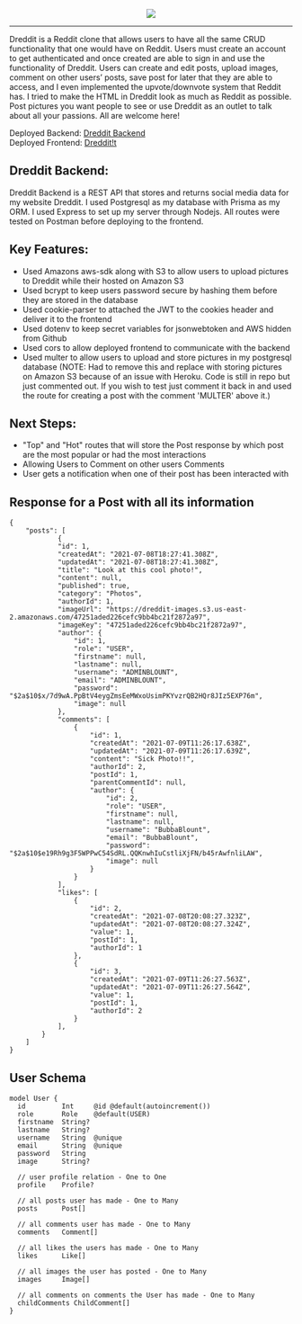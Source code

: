 <p align="center">
  <img src='https://user-images.githubusercontent.com/78124357/125202523-f53b7c00-e241-11eb-91e5-8af500b64e77.gif' />
</p>

---

Dreddit is a Reddit clone that allows users to have all the same CRUD functionality that one would have on Reddit. Users must create an account to get authenticated and once created are able to sign in and use the functionality of Dreddit. Users can create and edit posts, upload images, comment on other users’ posts, save post for later that they are able to access, and I even implemented the upvote/downvote system that Reddit has. I tried to make the HTML in Dreddit look as much as Reddit as possible. Post pictures you want people to see or use Dreddit as an outlet to talk about all your passions. All are welcome here!

Deployed Backend: <a href="https://boiling-shelf-57510.herokuapp.com/">Dreddit Backend</a> <br />
Deployed Frontend: <a href="https://master.dvzb15cl8s3db.amplifyapp.com/">Dreddit!t</a>

## Dreddit Backend:
Dreddit Backend is a REST API that stores and returns social media data for my website Dreddit. I used Postgresql as my database with Prisma as my ORM. I used Express to set up my server through Nodejs. All routes were tested on Postman before deploying to the frontend.

## Key Features:
- Used Amazons aws-sdk along with S3 to allow users to upload pictures to Dreddit while their hosted on Amazon S3 
- Used bcrypt to keep users password secure by hashing them before they are stored in the database
- Used cookie-parser to attached the JWT to the cookies header and deliver it to the frontend
- Used dotenv to keep secret variables for jsonwebtoken and AWS hidden from Github 
- Used cors to allow deployed frontend to communicate with the backend
- Used multer to allow users to upload and store pictures in my postgresql database (NOTE: Had to remove this and replace with storing pictures on Amazon S3 because of an issue with Heroku. Code is still in repo but just commented out. If you wish to test just comment it back in and used the route for creating a post with the comment 'MULTER' above it.) 

## Next Steps:
- "Top" and "Hot" routes that will store the Post response by which post are the most popular or had the most interactions
- Allowing Users to Comment on other users Comments
- User gets a notification when one of their post has been interacted with

## Response for a Post with all its information
```
{
    "posts": [
            {
            "id": 1,
            "createdAt": "2021-07-08T18:27:41.308Z",
            "updatedAt": "2021-07-08T18:27:41.308Z",
            "title": "Look at this cool photo!",
            "content": null,
            "published": true,
            "category": "Photos",
            "authorId": 1,
            "imageUrl": "https://dreddit-images.s3.us-east-2.amazonaws.com/47251aded226cefc9bb4bc21f2872a97",
            "imageKey": "47251aded226cefc9bb4bc21f2872a97",
            "author": {
                "id": 1,
                "role": "USER",
                "firstname": null,
                "lastname": null,
                "username": "ADMINBLOUNT",
                "email": "ADMINBLOUNT",
                "password": "$2a$10$x/7d9wA.PpBtV4eygZmsEeMWxoUsimPKYvzrQB2HQr8JIz5EXP76m",
                "image": null
            },
            "comments": [
                {
                    "id": 1,
                    "createdAt": "2021-07-09T11:26:17.638Z",
                    "updatedAt": "2021-07-09T11:26:17.639Z",
                    "content": "Sick Photo!!",
                    "authorId": 2,
                    "postId": 1,
                    "parentCommentId": null,
                    "author": {
                        "id": 2,
                        "role": "USER",
                        "firstname": null,
                        "lastname": null,
                        "username": "BubbaBlount",
                        "email": "BubbaBlount",
                        "password": "$2a$10$e19Rh9g3F5WPPwC54SdRL.QQKnwhIuCstliXjFN/b45rAwfnliLAW",
                        "image": null
                    }
                }
            ],
            "likes": [
                {
                    "id": 2,
                    "createdAt": "2021-07-08T20:08:27.323Z",
                    "updatedAt": "2021-07-08T20:08:27.324Z",
                    "value": 1,
                    "postId": 1,
                    "authorId": 1
                },
                {
                    "id": 3,
                    "createdAt": "2021-07-09T11:26:27.563Z",
                    "updatedAt": "2021-07-09T11:26:27.564Z",
                    "value": 1,
                    "postId": 1,
                    "authorId": 2
                }
            ],
        }
    ]
}   
```

## User Schema
```
model User {
  id         Int     @id @default(autoincrement())
  role       Role    @default(USER)
  firstname  String?
  lastname   String?
  username   String  @unique
  email      String  @unique
  password   String
  image      String?

  // user profile relation - One to One
  profile    Profile?

  // all posts user has made - One to Many
  posts      Post[]

  // all comments user has made - One to Many
  comments   Comment[]

  // all likes the users has made - One to Many
  likes      Like[]

  // all images the user has posted - One to Many
  images     Image[]

  // all comments on comments the User has made - One to Many
  childComments ChildComment[]
}
```

